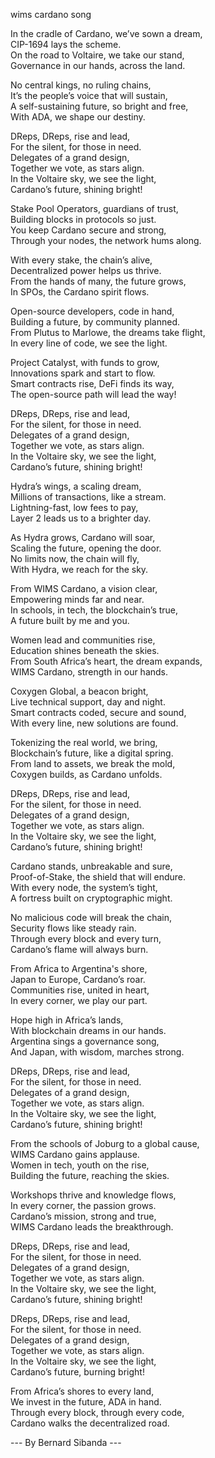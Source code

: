 wims cardano song

In the cradle of Cardano, we’ve sown a dream,  
CIP-1694 lays the scheme.  
On the road to Voltaire, we take our stand,  
Governance in our hands, across the land.

No central kings, no ruling chains,  
It’s the people’s voice that will sustain,  
A self-sustaining future, so bright and free,  
With ADA, we shape our destiny.

DReps, DReps, rise and lead,  
For the silent, for those in need.  
Delegates of a grand design,  
Together we vote, as stars align.  
In the Voltaire sky, we see the light,  
Cardano’s future, shining bright!

Stake Pool Operators, guardians of trust,  
Building blocks in protocols so just.  
You keep Cardano secure and strong,  
Through your nodes, the network hums along.

With every stake, the chain’s alive,  
Decentralized power helps us thrive.  
From the hands of many, the future grows,  
In SPOs, the Cardano spirit flows.

Open-source developers, code in hand,  
Building a future, by community planned.  
From Plutus to Marlowe, the dreams take flight,  
In every line of code, we see the light.

Project Catalyst, with funds to grow,  
Innovations spark and start to flow.  
Smart contracts rise, DeFi finds its way,  
The open-source path will lead the way!

DReps, DReps, rise and lead,  
For the silent, for those in need.  
Delegates of a grand design,  
Together we vote, as stars align.  
In the Voltaire sky, we see the light,  
Cardano’s future, shining bright!

Hydra’s wings, a scaling dream,  
Millions of transactions, like a stream.  
Lightning-fast, low fees to pay,  
Layer 2 leads us to a brighter day.

As Hydra grows, Cardano will soar,  
Scaling the future, opening the door.  
No limits now, the chain will fly,  
With Hydra, we reach for the sky.

From WIMS Cardano, a vision clear,  
Empowering minds far and near.  
In schools, in tech, the blockchain’s true,  
A future built by me and you.

Women lead and communities rise,  
Education shines beneath the skies.  
From South Africa’s heart, the dream expands,  
WIMS Cardano, strength in our hands.

Coxygen Global, a beacon bright,  
Live technical support, day and night.  
Smart contracts coded, secure and sound,  
With every line, new solutions are found.

Tokenizing the real world, we bring,  
Blockchain’s future, like a digital spring.  
From land to assets, we break the mold,  
Coxygen builds, as Cardano unfolds.

DReps, DReps, rise and lead,  
For the silent, for those in need.  
Delegates of a grand design,  
Together we vote, as stars align.  
In the Voltaire sky, we see the light,  
Cardano’s future, shining bright!

Cardano stands, unbreakable and sure,  
Proof-of-Stake, the shield that will endure.  
With every node, the system’s tight,  
A fortress built on cryptographic might.

No malicious code will break the chain,  
Security flows like steady rain.  
Through every block and every turn,  
Cardano’s flame will always burn.

From Africa to Argentina's shore,  
Japan to Europe, Cardano’s roar.  
Communities rise, united in heart,  
In every corner, we play our part.

Hope high in Africa’s lands,  
With blockchain dreams in our hands.  
Argentina sings a governance song,  
And Japan, with wisdom, marches strong.

DReps, DReps, rise and lead,  
For the silent, for those in need.  
Delegates of a grand design,  
Together we vote, as stars align.  
In the Voltaire sky, we see the light,  
Cardano’s future, shining bright!

From the schools of Joburg to a global cause,  
WIMS Cardano gains applause.  
Women in tech, youth on the rise,  
Building the future, reaching the skies.

Workshops thrive and knowledge flows,  
In every corner, the passion grows.  
Cardano’s mission, strong and true,  
WIMS Cardano leads the breakthrough.

DReps, DReps, rise and lead,  
For the silent, for those in need.  
Delegates of a grand design,  
Together we vote, as stars align.  
In the Voltaire sky, we see the light,  
Cardano’s future, shining bright!

DReps, DReps, rise and lead,  
For the silent, for those in need.  
Delegates of a grand design,  
Together we vote, as stars align.  
In the Voltaire sky, we see the light,  
Cardano’s future, burning bright!

From Africa’s shores to every land,  
We invest in the future, ADA in hand.  
Through every block, through every code,  
Cardano walks the decentralized road.

--- By Bernard Sibanda --- 
